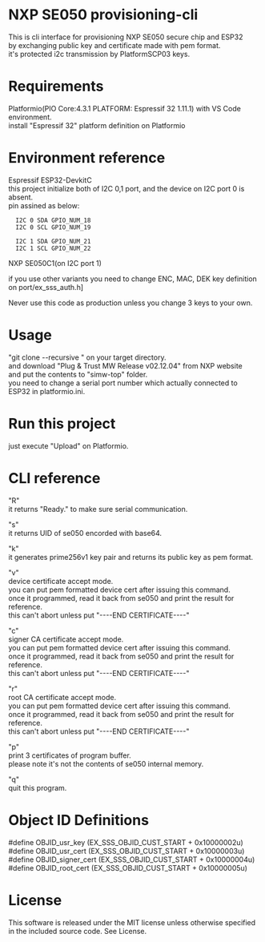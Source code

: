 # NXP SE050 provisioning-cli

This is cli interface for provisioning NXP SE050 secure chip and ESP32  
by exchanging public key and certificate made with pem format.   
it's protected i2c transmission by PlatformSCP03 keys.   

# Requirements

  Platformio(PIO Core:4.3.1 PLATFORM: Espressif 32 1.11.1) with VS Code environment.  
  install "Espressif 32" platform definition on Platformio  

# Environment reference
  
  Espressif ESP32-DevkitC  
  this project initialize both of I2C 0,1 port, and the device on I2C port 0 is absent.  
  pin assined as below:  


      I2C 0 SDA GPIO_NUM_18
      I2C 0 SCL GPIO_NUM_19

      I2C 1 SDA GPIO_NUM_21
      I2C 1 SCL GPIO_NUM_22
          
  NXP SE050C1(on I2C port 1)  

  if you use other variants you need to change ENC, MAC, DEK key definition on port/ex_sss_auth.h]  

  Never use this code as production unless you change 3 keys to your own.  


# Usage

"git clone --recursive " on your target directory.  
and download "Plug & Trust MW Release v02.12.04" from NXP website  
and put the contents to "simw-top" folder.   
you need to change a serial port number which actually connected to ESP32 in platformio.ini.   

# Run this project

just execute "Upload" on Platformio.   

# CLI reference

"R"  
it returns "Ready." to make sure serial communication.   

"s"  
it returns UID of se050 encorded with base64.  

"k"  
it generates prime256v1 key pair and returns its public key as pem format.  

"v"  
device certificate accept mode.  
you can put pem formatted device cert after issuing this command.  
once it programmed, read it back from se050 and print the result for reference.  
this can't abort unless put "----END CERTIFICATE----"  

"c"  
signer CA certificate accept mode.  
you can put pem formatted device cert after issuing this command.  
once it programmed, read it back from se050 and print the result for reference.  
this can't abort unless put "----END CERTIFICATE----"  

"r"  
root CA certificate accept mode.  
you can put pem formatted device cert after issuing this command.  
once it programmed, read it back from se050 and print the result for reference.  
this can't abort unless put "----END CERTIFICATE----"  

"p"  
print 3 certificates of program buffer.  
please note it's not the contents of se050 internal memory.  

"q"  
quit this program.  

# Object ID Definitions

#define OBJID_usr_key (EX_SSS_OBJID_CUST_START + 0x10000002u)  
#define OBJID_usr_cert (EX_SSS_OBJID_CUST_START + 0x10000003u)  
#define OBJID_signer_cert (EX_SSS_OBJID_CUST_START + 0x10000004u)  
#define OBJID_root_cert (EX_SSS_OBJID_CUST_START + 0x10000005u)  


# License

This software is released under the MIT license unless otherwise specified in the included source code. See License. 
